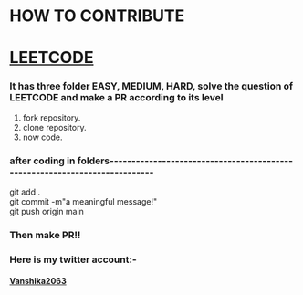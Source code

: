 #   HOW TO CONTRIBUTE
<h1><a href="https://leetcode.com/problemset/all/">LEETCODE</a></h1>

### It has three folder EASY, MEDIUM, HARD, solve the question of LEETCODE and make a PR according to its level

 1. fork repository.
 2. clone repository.
 3. now code.

### after coding in folders---------------------------------------------------------------------------
 git add . 
 <br>
 git commit -m"a meaningful message!"
 <br>
 git push origin main 
 
### Then make PR!!

### Here is my twitter account:- <h4><a href="https://twitter.com/Vanshika2063">Vanshika2063</a></h4>

